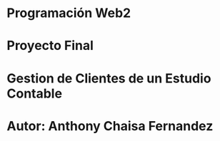 # Programación Web2 
# Proyecto Final
# Gestion de Clientes de un Estudio Contable
# Autor: Anthony Chaisa Fernandez
